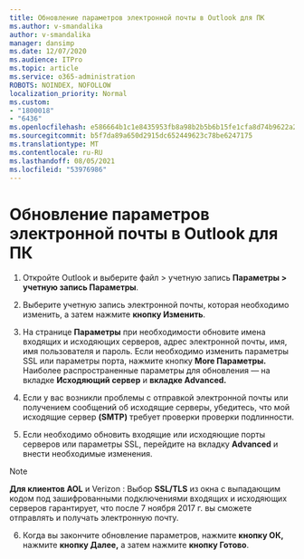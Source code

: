 ```yaml
---
title: Обновление параметров электронной почты в Outlook для ПК
ms.author: v-smandalika
author: v-smandalika
manager: dansimp
ms.date: 12/07/2020
ms.audience: ITPro
ms.topic: article
ms.service: o365-administration
ROBOTS: NOINDEX, NOFOLLOW
localization_priority: Normal
ms.custom:
- "1800018"
- "6436"
ms.openlocfilehash: e586664b1c1e8435953fb8a98b2b5b6b15fe1cfa8d74b9622a257cb1751fc799
ms.sourcegitcommit: b5f7da89a650d2915dc652449623c78be6247175
ms.translationtype: MT
ms.contentlocale: ru-RU
ms.lasthandoff: 08/05/2021
ms.locfileid: "53976986"
---
```

# <a name="how-to-update-email-settings-in-outlook-for-pc"></a>Обновление параметров электронной почты в Outlook для ПК

1. Откройте Outlook и выберите файл > учетную запись **Параметры > учетную запись Параметры**.

2. Выберите учетную запись электронной почты, которая необходимо изменить, а затем нажмите **кнопку Изменить**. 

3. На странице **Параметры** при необходимости обновите имена входящих и исходяющих серверов, адрес электронной почты, имя, имя пользователя и пароль. Если необходимо изменить параметры SSL или параметры порта, нажмите кнопку **More Параметры.** Наиболее распространенные параметры для обновления — на вкладке **Исходяющий сервер** и **вкладке Advanced.**

4. Если у вас возникли проблемы с отправкой электронной почты или получением сообщений об исходящие серверы, убедитесь, что мой исходящие сервер **(SMTP)** требует проверки проверки подлинности.

5. Если необходимо обновить входящие или исходяющие порты серверов или параметры SSL, перейдите на вкладку **Advanced** и внести необходимые изменения.

> [!NOTE]
> **Для клиентов AOL** и Verizon : Выбор **SSL/TLS**  из окна с выпадающим кодом под зашифрованными подключениями входящих и исходяющих серверов гарантирует, что после 7 ноября 2017 г. вы сможете отправлять и получать электронную почту.

6. Когда вы закончите обновление параметров, нажмите **кнопку ОК,** нажмите **кнопку Далее,** а затем нажмите **кнопку Готово**.


